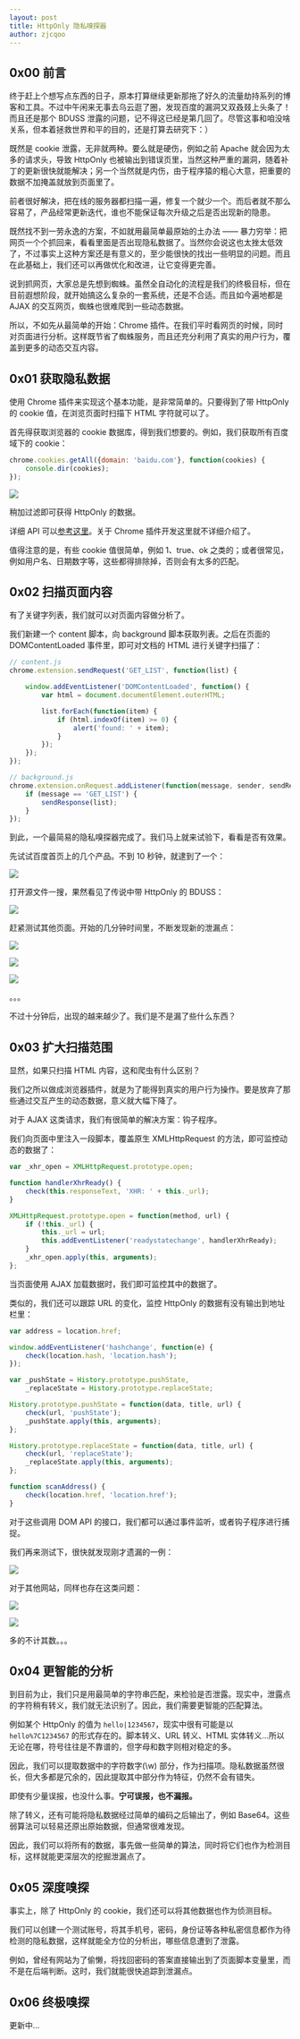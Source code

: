```yaml
---
layout: post
title: HttpOnly 隐私嗅探器
author: zjcqoo
---
```


## 0x00 前言

终于赶上个想写点东西的日子，原本打算继续更新那拖了好久的流量劫持系列的博客和工具。不过中午闲来无事去乌云逛了圈，发现百度的漏洞又双叒叕上头条了！而且还是那个 BDUSS 泄露的问题，记不得这已经是第几回了。尽管这事和咱没啥关系，但本着拯救世界和平的目的，还是打算去研究下：）

既然是 cookie 泄露，无非就两种。要么就是硬伤，例如之前 Apache 就会因为太多的请求头，导致 HttpOnly 也被输出到错误页里，当然这种严重的漏洞，随着补丁的更新很快就能解决；另一个当然就是内伤，由于程序猿的粗心大意，把重要的数据不加掩盖就放到页面里了。

前者很好解决，把在线的服务器都扫描一遍，修复一个就少一个。而后者就不那么容易了，产品经常更新迭代，谁也不能保证每次升级之后是否出现新的隐患。

既然找不到一劳永逸的方案，不如就用最简单最原始的土办法 —— 暴力穷举：把网页一个个抓回来，看看里面是否出现隐私数据了。当然你会说这也太挫太低效了，不过事实上这种方案还是有意义的，至少能很快的找出一些明显的问题。而且在此基础上，我们还可以再做优化和改进，让它变得更完善。

说到抓网页，大家总是先想到蜘蛛。虽然全自动化的流程是我们的终极目标，但在目前遐想阶段，就开始搞这么复杂的一套系统，还是不合适。而且如今遍地都是 AJAX 的交互网页，蜘蛛也很难爬到一些动态数据。

所以，不如先从最简单的开始：Chrome 插件。在我们平时看网页的时候，同时对页面进行分析。这样既节省了蜘蛛服务，而且还充分利用了真实的用户行为，覆盖到更多的动态交互内容。


## 0x01 获取隐私数据

使用 Chrome 插件来实现这个基本功能，是非常简单的。只要得到了带 HttpOnly 的 cookie 值，在浏览页面时扫描下 HTML 字符就可以了。

首先得获取浏览器的 cookie 数据库，得到我们想要的。例如，我们获取所有百度域下的 cookie：

```js
chrome.cookies.getAll({domain: 'baidu.com'}, function(cookies) {
	console.dir(cookies);
});
```

![](/img/sensitive-data-sniffer/chrome_cookie.png)

稍加过滤即可获得 HttpOnly 的数据。

详细 API 可以[参考这里](https://developer.chrome.com/extensions/cookies)。关于 Chrome 插件开发这里就不详细介绍了。

值得注意的是，有些 cookie 值很简单，例如 1、true、ok 之类的；或者很常见，例如用户名、日期数字等，这些都得排除掉，否则会有太多的匹配。


## 0x02 扫描页面内容

有了关键字列表，我们就可以对页面内容做分析了。

我们新建一个 content 脚本，向 background 脚本获取列表。之后在页面的 DOMContentLoaded 事件里，即可对文档的 HTML 进行关键字扫描了：

```js
// content.js
chrome.extension.sendRequest('GET_LIST', function(list) {

	window.addEventListener('DOMContentLoaded', function() {
		var html = document.documentElement.outerHTML;

		list.forEach(function(item) {
			if (html.indexOf(item) >= 0) {
				alert('found: ' + item);
			}
		});
	});
});

// background.js
chrome.extension.onRequest.addListener(function(message, sender, sendResponse) {
	if (message == 'GET_LIST') {
		sendResponse(list);
	}
});
```

到此，一个最简易的隐私嗅探器完成了。我们马上就来试验下，看看是否有效果。

先试试百度首页上的几个产品。不到 10 秒钟，就逮到了一个：

![](/img/sensitive-data-sniffer/demo.png)

打开源文件一搜，果然看见了传说中带 HttpOnly 的 BDUSS：

![](/img/sensitive-data-sniffer/demo_src_1.png)

赶紧测试其他页面。开始的几分钟时间里，不断发现新的泄漏点：

![](/img/sensitive-data-sniffer/demo_src_2.png)

![](/img/sensitive-data-sniffer/demo_src_3.png)

![](/img/sensitive-data-sniffer/demo_src_4.png)

。。。

不过十分钟后，出现的越来越少了。我们是不是漏了些什么东西？


## 0x03 扩大扫描范围

显然，如果只扫描 HTML 内容，这和爬虫有什么区别？

我们之所以做成浏览器插件，就是为了能得到真实的用户行为操作。要是放弃了那些通过交互产生的动态数据，意义就大幅下降了。

对于 AJAX 这类请求，我们有很简单的解决方案：钩子程序。

我们向页面中里注入一段脚本，覆盖原生 XMLHttpRequest 的方法，即可监控动态的数据了：

```js
var _xhr_open = XMLHttpRequest.prototype.open;

function handlerXhrReady() {
	check(this.responseText, 'XHR: ' + this._url);
}

XMLHttpRequest.prototype.open = function(method, url) {
	if (!this._url) {
		this._url = url;
		this.addEventListener('readystatechange', handlerXhrReady);
	}
	_xhr_open.apply(this, arguments);
};
```

当页面使用 AJAX 加载数据时，我们即可监控其中的数据了。

类似的，我们还可以跟踪 URL 的变化，监控 HttpOnly 的数据有没有输出到地址栏里：

```js
var address = location.href;

window.addEventListener('hashchange', function(e) {
	check(location.hash, 'location.hash');
});

var _pushState = History.prototype.pushState,
	_replaceState = History.prototype.replaceState;

History.prototype.pushState = function(data, title, url) {
	check(url, 'pushState');
	_pushState.apply(this, arguments);
};

History.prototype.replaceState = function(data, title, url) {
	check(url, 'replaceState');
	_replaceState.apply(this, arguments);
};

function scanAddress() {
	check(location.href, 'location.href');
}
```

对于这些调用 DOM API 的接口，我们都可以通过事件监听，或者钩子程序进行捕捉。

我们再来测试下，很快就发现刚才遗漏的一例：

![](/img/sensitive-data-sniffer/demo_src_5.png)


对于其他网站，同样也存在这类问题：

![](/img/sensitive-data-sniffer/demo2.png)

![](/img/sensitive-data-sniffer/demo2_src.png)

多的不计其数。。。


## 0x04 更智能的分析

到目前为止，我们只是用最简单的字符串匹配，来检验是否泄露。现实中，泄露点的字符稍有转义，我们就无法识别了。因此，我们需要更智能的匹配算法。

例如某个 HttpOnly 的值为 `hello|1234567`，现实中很有可能是以 `hello%7C1234567` 的形式存在的。脚本转义、URL 转义、HTML 实体转义...所以无论在哪，符号往往是不靠谱的，但字母和数字则相对稳定的多。

因此，我们可以提取数据中的字符数字(\w) 部分，作为扫描项。隐私数据虽然很长，但大多都是冗余的，因此提取其中部分作为特征，仍然不会有错失。

即使有少量误报，也没什么事。**宁可误报，也不漏报。**

除了转义，还有可能将隐私数据经过简单的编码之后输出了，例如 Base64。这些弱算法可以轻易还原出原始数据，但通常很难发现。

因此，我们可以将所有的数据，事先做一些简单的算法，同时将它们也作为检测目标，这样就能更深层次的挖掘泄漏点了。


## 0x05 深度嗅探

事实上，除了 HttpOnly 的 cookie，我们还可以将其他数据也作为侦测目标。

我们可以创建一个测试账号，将其手机号，密码，身份证等各种私密信息都作为待检测的隐私数据，这样就能全方位的分析出，哪些信息遭到了泄露。

例如，曾经有网站为了偷懒，将找回密码的答案直接输出到了页面脚本变量里，而不是在后端判断。这时，我们就能很快追踪到泄漏点。

## 0x06 终极嗅探

更新中...

